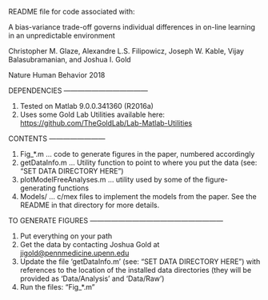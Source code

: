 README file for code associated with:

A bias-variance trade-off governs individual differences in on-line learning in an unpredictable environment

Christopher M. Glaze, Alexandre L.S. Filipowicz, Joseph W. Kable, Vijay Balasubramanian, and Joshua I. Gold

Nature Human Behavior
2018

DEPENDENCIES
————————————
1. Tested on Matlab 9.0.0.341360 (R2016a)
2. Uses some Gold Lab Utilities available here: https://github.com/TheGoldLab/Lab-Matlab-Utilities

CONTENTS
————————
1. Fig_*.m … code to generate figures in the paper, numbered accordingly
2. getDataInfo.m … Utility function to point to where you put the data (see: “SET DATA DIRECTORY HERE”) 
3. plotModelFreeAnalyses.m … utility used by some of the figure-generating functions
4. Models/ … c/mex files to implement the models from the paper. See the README in that directory for more details.

TO GENERATE FIGURES
———————————————————
1. Put everything on your path
2. Get the data by contacting Joshua Gold at jigold@pennmedicine.upenn.edu
3. Update the file ‘getDataInfo.m’ (see: “SET DATA DIRECTORY HERE”) with references to the location of the installed data directories (they will be provided as ‘Data/Analysis’ and ‘Data/Raw’)
4. Run the files: “Fig_*.m”

